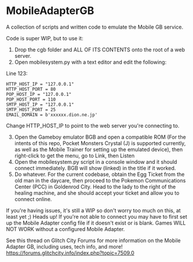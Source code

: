 # MobileAdapterGB
A collection of scripts and written code to emulate the Mobile GB service.

Code is super WIP, but to use it:

1. Drop the cgb folder and ALL OF ITS CONTENTS onto the root of a web server.
2. Open mobilesystem.py with a text editor and edit the following:

Line 123:
```
HTTP_HOST_IP = "127.0.0.1"
HTTP_HOST_PORT = 80
POP_HOST_IP = "127.0.0.1"
POP_HOST_PORT = 110
SMTP_HOST_IP = "127.0.0.1"
SMTP_HOST_PORT = 25
EMAIL_DOMAIN = b'xxxxxx.dion.ne.jp'
```

Change HTTP_HOST_IP to point to the web server you're connecting to.

3. Open the Gameboy emulator BGB and open a compatible ROM (For the intents of this repo, Pocket Monsters Crystal (J) is supported currently, as well as the Mobile Trainer for setting up the emulated device), then right-click to get the menu, go to Link, then Listen
4. Open the mobilesystem.py script in a console window and it should connect immediately. BGB will show (linked) in the title if it worked.
5. Do whatever. For the current codebase, obtain the Egg Ticket from the old man in the daycare, then proceed to the Pokemon Communications Center (PCC) in Goldenrod City. Head to the lady to the right of the healing machine, and she should accept your ticket and allow you to connect online.

If you're having issues, it's still a WIP so don't worry too much on this, at least yet ;) Heads up! If you're not able to connect you may have to first set up the Mobile Adapter config file if it doesn't exist or is blank. Games WILL NOT WORK without a configured Mobile Adapter.

See this thread on Glitch City Forums for more information on the Mobile Adapter GB, including uses, tech info, and more!
https://forums.glitchcity.info/index.php?topic=7509.0
